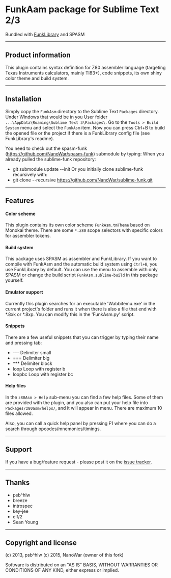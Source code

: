 # FunkAam package for Sublime Text 2/3
Bundled with [FunkLibrary](https://github.com/NanoWar/FunkLibrary) and SPASM

---

## Product information

This plugin contains syntax definition for Z80 assembler language (targeting Texas Instruments calculators, mainly TI83+), code snippets, its own shiny color theme and build system.

---

## Installation

Simply copy the `FunkAsm` directory to the Sublime Text `Packages` directory. Under Windows that would be in you User folder `...\AppData\Roaming\Sublime Text 3\Packages\`.
Go to the `Tools > Build System` menu and select the `FunkAsm` item. Now you can press Ctrl+B to build the opened file or the project if there is a FunkLibrary config file (see FunkLibrary's readme).

You need to check out the spasm-funk (https://github.com/NanoWar/spasm-funk) submodule by typing:
When you already pulled the sublime-funk repository:
* git submodule update --init
Or you initially clone sublime-funk recursively with:
* git clone --recursive https://github.com/NanoWar/sublime-funk.git

---

## Features

#### Color scheme

This plugin contains its own color scheme `FunkAsm.tmTheme` based on Monokai theme. There are some `*.z80` scope selectors with specific colors for assembler tokens.


#### Build system

This package uses SPASM as assembler and FunkLibrary. If you want to compile with FunkAsm and the automatic build system using `Ctrl+B`, you use FunkLibrary by default. You can use the menu to assemble with only SPASM or change the build script `FunkAsm.sublime-build` in this package yourself.


#### Emulator support

Currently this plugin searches for an executable 'Wabbitemu.exe' in the current project's folder and runs it when there is also a file that end with *.8xk or *.8xp. You can modify this in the 'FunkAsm.py' script.

#### Snippets

There are a few useful snippets that you can trigger by typing their name and pressing tab:

* --- Delimiter small
* === Delimiter big
* *** Delimiter block
* loop Loop with register b
* loopbc Loop with register bc


#### Help files

In the `z80Asm > Help` sub-menu you can find a few help files. Some of them are provided with the plugin, and you also can put your help file into `Packages/z80asm/helps/`, and it will appear in menu. There are maximum 10 files allowed.

Also, you can call a quick help panel by pressing F1 where you can do a search through opcodes/mnemonics/timings.

---

## Support

If you have a bug/feature request - please post it on the [issue tracker](https://github.com/NanoWar/sublime-text-FunkAsm/issues).

---

## Thanks

* psb^hlw
* breeze
* introspec
* key-jee
* elf/2
* Sean Young

---

## Copyright and license

(c) 2013, psb^hlw
(c) 2015, NanoWar (owner of this fork)

Software is distributed on an "AS IS" BASIS, WITHOUT WARRANTIES OR CONDITIONS OF ANY KIND, either express or implied.
